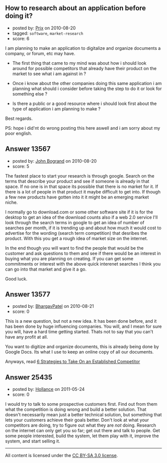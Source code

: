 ## How to research about an application before doing it?

- posted by: [Prix](https://stackexchange.com/users/-1/4026-prix) on 2010-08-20
- tagged: `software`, `market-research`
- score: 6

I am planning to make an application to digitalize and organize documents a company, or forum, etc may have.

 - The first thing that came to my mind
   was about how i should look around
   for possible competitors that already
   have their product on the market to
   see what i am against in ?

 - Once i know about the other companies
   doing this same application i am
   planning what should i consider
   before taking the step to do it or
   look for something else ?

 - Is there a public or a good resource
   where i should look first about the
   type of application i am planning to
   make ?

Best regards.

PS: hope i did'nt do wrong posting this here aswell and i am sorry about my poor english.


## Answer 13567

- posted by: [John Bogrand](https://stackexchange.com/users/-1/3577-john-bogrand) on 2010-08-20
- score: 5

The fastest place to start your research is through google.  Search on the terms that describe your product and see if someone is already in that space.  If no one is in that space its possible that there is no market for it.  If there is a lot of people in that product it maybe difficult to get into.  If though a few new products have gotten into it it might be an emerging market niche.

I normally go to download.com or some other software site if it is for the desktop to get an idea of the download counts also if a web 2.0 service I'll look through the search terms in google to get an idea of number of searches per month, if it is trending up and about how much it would cost to advertise for the wording (search term competition) that desribes the product.  With this you get a rough idea of market size on the internet.

In the end though you will want to find the people that would be the customer and ask questions to them and see if there would be an interest in buying what you are planning on creating.  If you can get some commitments or interest with the above quick interenet searches I think you can go into that market and give it a go.

Good luck.


## Answer 13577

- posted by: [BhargavPatel](https://stackexchange.com/users/-1/3998-bhargavpatel) on 2010-08-21
- score: 0

<p>This is a new question, but not a new idea. It has been done before, and it has been done by huge influencing companies. You will, and I mean for sure you will, have a hard time getting started. Thats not to say that you can't have any profit at all. </p>

<p>You want to digitize and organize documents, this is already being done by Google Docs. Its what I use to keep an online copy of all our documents.</p>

<p>Anyways, read <a href="http://thenetsetter.com/blog/strategy/6-strategies-to-take-on-an-established-competitor/" rel="nofollow">6 Strategies to Take On an Established Competitor</a></p>



## Answer 25435

- posted by: [Hollance](https://stackexchange.com/users/-1/10163-hollance) on 2011-05-24
- score: 0

I would try to talk to some prospective customers first. Find out from them what the competition is doing wrong and build a better solution. That doesn't necessarily mean just a better technical solution, but something that lets your customers achieve their goals better. Don't look at what your competitors are doing, try to figure out what they are *not* doing. Research on the internet can only get you so far; get out there and talk to people. Get some people interested, build the system, let them play with it, improve the system, and start selling it.



---

All content is licensed under the [CC BY-SA 3.0 license](https://creativecommons.org/licenses/by-sa/3.0/).
